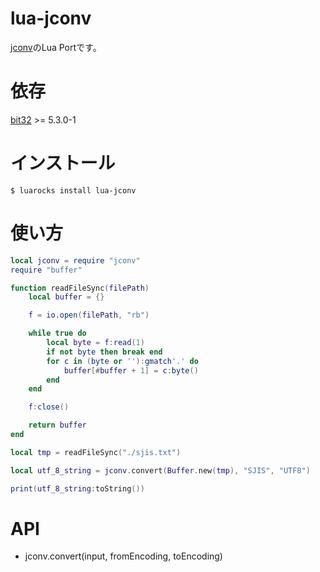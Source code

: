 # lua-jconv


[jconv](https://github.com/narirou/jconv)のLua Portです。


# 依存
[bit32](https://luarocks.org/modules/siffiejoe/bit32) >= 5.3.0-1

# インストール
`$ luarocks install lua-jconv`

# 使い方
```lua
local jconv = require "jconv"
require "buffer"

function readFileSync(filePath)
	local buffer = {}

	f = io.open(filePath, "rb")

	while true do
		local byte = f:read(1)
		if not byte then break end
		for c in (byte or ''):gmatch'.' do
			buffer[#buffer + 1] = c:byte()
		end
	end

	f:close()

	return buffer
end

local tmp = readFileSync("./sjis.txt")

local utf_8_string = jconv.convert(Buffer.new(tmp), "SJIS", "UTF8")

print(utf_8_string:toString())
```

# API
* jconv.convert(input, fromEncoding, toEncoding)
